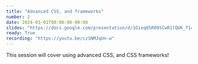 ```yaml
---
title: "Advanced CSS, and frameworks"
number: 2
date: 2024-03-01T00:00:00-00:00
slides: "https://docs.google.com/presentation/d/1Oieq85RO95CwR1lQUK_f1akb_AifEJgLI7VatIOztf4/edit?usp=sharing"
ready: True
recording: "https://youtu.be/czSNMJqUn-w"
---
```


This session will cover using advanced CSS, and CSS frameworks!